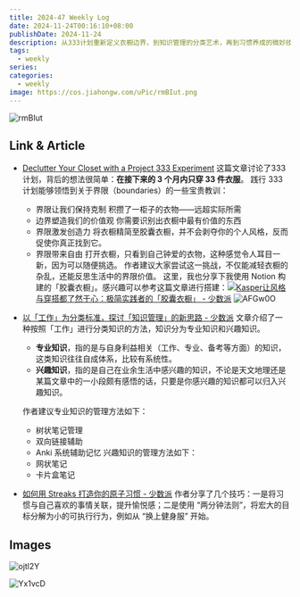 ```yaml
---
title: 2024-47 Weekly Log
date: 2024-11-24T00:16:10+08:00
publishDate: 2024-11-24
description: 从333计划重新定义衣橱边界，到知识管理的分类艺术，再到习惯养成的微妙技巧。生活中的边界不是限制，而是让我们在克制中找到更多创造力与自由。
tags:
  - weekly
series: 
categories:
  - weekly
image: https://cos.jiahongw.com/uPic/rmBIut.png
---
```


![rmBIut](https://cos.jiahongw.com/uPic/rmBIut.png)

## Link & Article
- [Declutter Your Closet with a Project 333 Experiment](https://www.becomingminimalist.com/declutter-the-closet/)
	这篇文章讨论了333 计划，背后的想法很简单：**在接下来的 3 个月内只穿 33 件衣服**。
	践行 333 计划能够领悟到关于界限（boundaries）的一些宝贵教训：
	- 界限让我们保持克制
	  积攒了一柜子的衣物——远超实际所需
	- 边界塑造我们的价值观
	  你需要识别出衣橱中最有价值的东西
	- 界限激发创造力
	  将衣橱精简至胶囊衣橱，并不会剥夺你的个人风格，反而促使你真正找到它。
	- 界限带来自由
	  打开衣橱，只看到自己钟爱的衣物，这种感觉令人耳目一新，因为可以随便挑选。
	作者建议大家尝试这一挑战，不仅能减轻衣橱的杂乱，还能反思生活中的界限价值。
	这里，我也分享下我使用 Notion 构建的「胶囊衣橱」。感兴趣可以参考这篇文章进行搭建：[![](https://cdn-static.sspai.com/favicon/sspai.ico)Kasper让风格与穿搭都了然于心：极简实践者的「胶囊衣橱」 - 少数派](https://sspai.com/post/59473)​
	![AFGw0O](https://cos.jiahongw.com/uPic/AFGw0O.png)
	
- [以「工作」为分类标准，探讨「知识管理」的新思路 - 少数派](https://sspai.com/post/85567)
	文章介绍了一种按照「工作」进行分类知识的方法，知识分为专业知识和兴趣知识。
	- **专业知识**，指的是与自身利益相关（工作、专业、备考等方面）的知识，这类知识往往自成体系，比较有系统性。
	- **兴趣知识**，指的是自己在业余生活中感兴趣的知识，不论是天文地理还是某篇文章中的一小段颇有感悟的话，只要是你感兴趣的知识都可以归入兴趣知识。
	  
	作者建议专业知识的管理方法如下：
	 - 树状笔记管理
	 - 双向链接辅助
	 - Anki 系统辅助记忆
    兴趣知识的管理方法如下：
    - 网状笔记
    - 卡片盒笔记
- [如何用 Streaks 打造你的原子习惯 - 少数派](https://sspai.com/post/81631)
	作者分享了几个技巧：一是将习惯与自己喜欢的事情关联，提升愉悦感；二是使用 “两分钟法则”，将宏大的目标分解为小的可执行行为，例如从 “换上健身服” 开始。
  



## Images


![ojtl2Y](https://cos.jiahongw.com/uPic/ojtl2Y.png)

![Yx1vcD](https://cos.jiahongw.com/uPic/Yx1vcD.png)